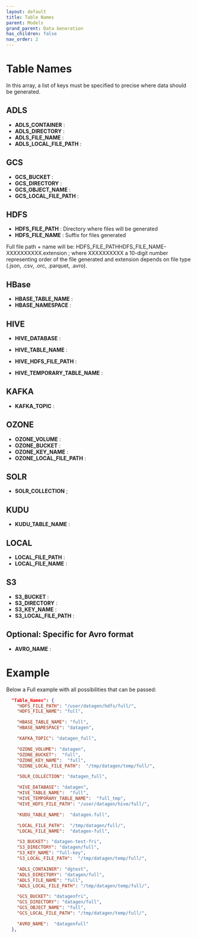```yaml
---
layout: default
title: Table Names
parent: Models
grand_parent: Data Generation
has_children: false
nav_order: 2
---
```


# Table Names

In this array, a list of keys must be specified to precise where data should be generated.

## ADLS 

- **ADLS_CONTAINER** : 
- **ADLS_DIRECTORY** : 
- **ADLS_FILE_NAME** : 
- **ADLS_LOCAL_FILE_PATH** : 

## GCS

- **GCS_BUCKET** : 
- **GCS_DIRECTORY** : 
- **GCS_OBJECT_NAME** : 
- **GCS_LOCAL_FILE_PATH** : 


## HDFS

- **HDFS_FILE_PATH** : Directory where files will be generated
- **HDFS_FILE_NAME** : Suffix for files generated 

Full file path + name will be: HDFS_FILE_PATHHDFS_FILE_NAME-XXXXXXXXXX.extension ; where XXXXXXXXXX a 10-digit number representing order of the file generated and extension depends on file type (.json, .csv, .orc, .parquet, .avro).


## HBase

- **HBASE_TABLE_NAME** :
- **HBASE_NAMESPACE** : 


## HIVE

- **HIVE_DATABASE** :
- **HIVE_TABLE_NAME** :

- **HIVE_HDFS_FILE_PATH** :
- **HIVE_TEMPORARY_TABLE_NAME** :

## KAFKA

- **KAFKA_TOPIC** :

## OZONE

- **OZONE_VOLUME** :
- **OZONE_BUCKET** :
- **OZONE_KEY_NAME** :
- **OZONE_LOCAL_FILE_PATH** :

## SOLR

- **SOLR_COLLECTION** ;

## KUDU

- **KUDU_TABLE_NAME** :

## LOCAL

- **LOCAL_FILE_PATH** :
- **LOCAL_FILE_NAME** :

## S3

- **S3_BUCKET** : 
- **S3_DIRECTORY** : 
- **S3_KEY_NAME** : 
- **S3_LOCAL_FILE_PATH** : 

## Optional: Specific for Avro format

- **AVRO_NAME** :

# Example

Below a Full example with all possibilities that can be passed:

```json
  "Table_Names": {
    "HDFS_FILE_PATH": "/user/datagen/hdfs/full/",
    "HDFS_FILE_NAME": "full",

    "HBASE_TABLE_NAME": "full",
    "HBASE_NAMESPACE": "datagen",

    "KAFKA_TOPIC": "datagen_full",

    "OZONE_VOLUME": "datagen",
    "OZONE_BUCKET":  "full",
    "OZONE_KEY_NAME":  "full",
    "OZONE_LOCAL_FILE_PATH":  "/tmp/datagen/temp/full/",

    "SOLR_COLLECTION": "datagen_full",

    "HIVE_DATABASE": "datagen",
    "HIVE_TABLE_NAME":  "full",
    "HIVE_TEMPORARY_TABLE_NAME":  "full_tmp",
    "HIVE_HDFS_FILE_PATH": "/user/datagen/hive/full/",

    "KUDU_TABLE_NAME":  "datagen.full",

    "LOCAL_FILE_PATH":  "/tmp/datagen/full/",
    "LOCAL_FILE_NAME":  "datagen-full",

    "S3_BUCKET": "datagen-test-fri",
    "S3_DIRECTORY": "datagen/full",
    "S3_KEY_NAME": "full-key",
    "S3_LOCAL_FILE_PATH":  "/tmp/datagen/temp/full/",

    "ADLS_CONTAINER": "dgtest",
    "ADLS_DIRECTORY": "datagen/full",
    "ADLS_FILE_NAME": "full",
    "ADLS_LOCAL_FILE_PATH": "/tmp/datagen/temp/full/",

    "GCS_BUCKET": "datagenfri",
    "GCS_DIRECTORY": "datagen/full",
    "GCS_OBJECT_NAME": "full",
    "GCS_LOCAL_FILE_PATH": "/tmp/datagen/temp/full/",

    "AVRO_NAME":  "datagenfull"
  },
```